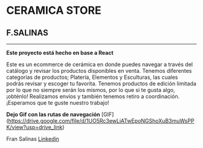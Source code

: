 # CERAMICA STORE 
## F.SALINAS

---
**Este proyecto está hecho en base a React**

Este es un ecommerce de cerámica en donde puedes navegar a través del catálogo y revisar los productos disponibles en venta. Tenemos diferentes categorías de productos; Platería, Elementos y Esculturas, las cuales podrás revisar y escoger tu favorita. Tenemos productos de edición limitada por lo que no siempre serán los mismos, por lo que si te gusta algo, ¡obténlo! Realizamos envíos y también tenemos retiro a coordinación. 
¡Esperamos que te guste nuestro trabajo!

**Dejo Gif con las rutas de navegación** 
[GIF] (https://drive.google.com/file/d/1UO5Rc3ewLiATwEpoNGShoXuB3muWsPPK/view?usp=drive_link)


Fran Salinas
[Linkedin](https://www.linkedin.com/in/francisca-salinas-rivera-b898b5154/)

